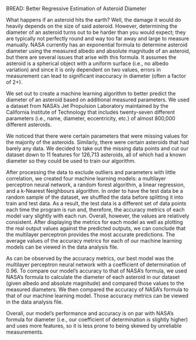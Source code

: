 BREAD: Better Regressive Estimation of Asteroid Diameter

What happens if an asteroid hits the earth? Well, the damage it would do heavily depends on the size of said asteroid. However, determining the diameter of an asteroid turns out to be harder than you would expect; they are typically not perfectly round and way too far away and large to measure manually. NASA currently has an exponential formula to determine asteroid diameter using the measured albedo and absolute magnitude of an asteroid, but there are several issues that arise with this formula. It assumes the asteroid is a spherical object with a uniform surface (i.e., no albedo variation)​ and since it is only dependent on two values, errors in measurement can lead to significant inaccuracy in diameter (often a factor of 2+)​.

We set out to create a machine learning algorithm to better predict the diameter of an asteroid based on additional measured parameters. We used a dataset from NASA’s Jet Propulsion Laboratory maintained by the California Institute of Technology that includes twenty-seven different parameters (i.e., name, diameter, eccentricity, etc.) of almost 800,000 different asteroids.

We noticed that there were certain parameters that were missing values for the majority of the asteroids. Similarly, there were certain asteroids that had barely any data. We decided to take out the missing data points and cut our dataset down to 11 features for 126,713 asteroids, all of which had a known diameter so they could be used to train our algorithm.

After processing the data to exclude outliers and parameters with little correlation, we created four machine learning models: a multilayer perceptron neural network, a random forest algorithm, a linear regression, and a k-Nearest Neighbours algorithm. In order to have the test data be a random sample of the dataset, we shuffled the data before splitting it into train and test data. As a result, the test data is a different set of data points each time the program is run and, therefore, the accuracy metrics of each model vary slightly with each run. Overall, however, the values are relatively consistent. After displaying the metrics for each model as well as plotting the real output values against the predicted outputs, we can conclude that the multilayer perceptron provides the most accurate predictions. The average values of the accuracy metrics for each of our machine learning models can be viewed in the data analysis file.

As can be observed by the accuracy metrics, our best model was the multilayer perceptron neural network with a coefficient of determination of 0.96. To compare our model’s accuracy to that of NASA’s formula, we used NASA’s formula to calculate the diameter of each asteroid in our dataset (given albedo and absolute magnitude) and compared those values to the measured diameters. We then compared the accuracy of NASA’s formula to that of our machine learning model. Those accuracy metrics can be viewed in the data analysis file.

Overall, our model’s performance and accuracy is on par with NASA’s formula for diameter (i.e., our coefficient of determination is slightly higher) and uses more features, so it is less prone to being skewed by unreliable measurements.